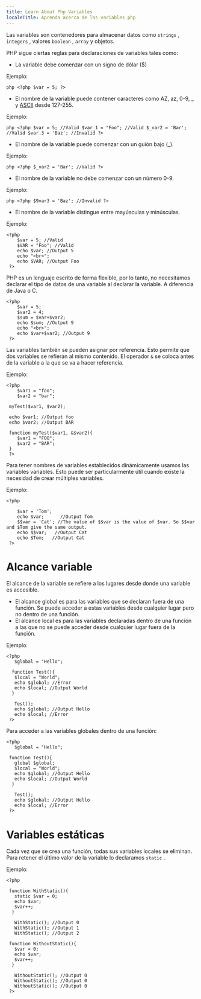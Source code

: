 ```yaml
---
title: Learn About Php Variables
localeTitle: Aprenda acerca de las variables php
---
```

Las variables son contenedores para almacenar datos como `strings` , `integers` , valores `boolean` , `array` y objetos.

PHP sigue ciertas reglas para declaraciones de variables tales como:

*   La variable debe comenzar con un signo de dólar ($)

Ejemplo:

`php <?php $var = 5; ?>`

*   El nombre de la variable puede contener caracteres como AZ, az, 0-9, \_ y [ASCII](http://www.asciitable.com/ "ASCII Table") desde 127-255.

Ejemplo:

`php <?php $var = 5; //Valid $var_1 = "Foo"; //Valid $_var2 = 'Bar'; //Valid $var.3 = 'Baz'; //Invalid ?>`

*   El nombre de la variable puede comenzar con un guión bajo (\_).

Ejemplo:

`php <?php $_var2 = 'Bar'; //Valid ?>`

*   El nombre de la variable no debe comenzar con un número 0-9.

Ejemplo:

`php <?php $9var3 = 'Baz'; //Invalid ?>`

*   El nombre de la variable distingue entre mayúsculas y minúsculas.

Ejemplo:
```
<?php 
    $var = 5; //Valid 
    $VAR = "Foo"; //Valid 
    echo $var; //Output 5 
    echo "<br>"; 
    echo $VAR; //Output Foo 
 ?> 
```

PHP es un lenguaje escrito de forma flexible, por lo tanto, no necesitamos declarar el tipo de datos de una variable al declarar la variable. A diferencia de Java o C.
```
<?php 
    $var = 5; 
    $var2 = 4; 
    $sum = $var+$var2; 
    echo $sum; //Output 9 
    echo "<br>"; 
    echo $var+$var2; //Output 9 
 ?> 
```

Las variables también se pueden asignar por referencia. Esto permite que dos variables se refieran al mismo contenido. El operador `&` se coloca antes de la variable a la que se va a hacer referencia.

Ejemplo:
```
<?php 
    $var1 = "foo"; 
    $var2 = "bar"; 
 
 myTest($var1, $var2); 
 
 echo $var1; //Output foo 
 echo $var2; //Output BAR 
 
 function myTest($var1, &$var2){ 
    $var1 = "FOO"; 
    $var2 = "BAR"; 
 } 
 ?> 
```

Para tener nombres de variables establecidos dinámicamente usamos las variables variables. Esto puede ser particularmente útil cuando existe la necesidad de crear múltiples variables.

Ejemplo:
```
<?php 
 
    $var = 'Tom'; 
    echo $var;      //Output Tom 
    $$var = 'Cat'; //The value of $$var is the value of $var. So $$var and $Tom give the same output. 
    echo $$var;   //Output Cat 
    echo $Tom;   //Output Cat 
 ?> 
```

# Alcance variable

El alcance de la variable se refiere a los lugares desde donde una variable es accesible.

*   El alcance global es para las variables que se declaran fuera de una función. Se puede acceder a estas variables desde cualquier lugar pero no dentro de una función.
*   El alcance local es para las variables declaradas dentro de una función a las que no se puede acceder desde cualquier lugar fuera de la función.

Ejemplo:
```
<?php 
   $global = "Hello"; 
 
  function Test(){ 
   $local = "World"; 
   echo $global; //Error 
   echo $local; //Output World 
  } 
 
   Test(); 
   echo $global; //Output Hello 
   echo $local; //Error 
 ?> 
```

Para acceder a las variables globales dentro de una función:
```
<?php 
   $global = "Hello"; 
 
 function Test(){ 
   global $global; 
   $local = "World"; 
   echo $global; //Output Hello 
   echo $local; //Output World 
  } 
 
   Test(); 
   echo $global; //Output Hello 
   echo $local; //Error 
 ?> 
```

# Variables estáticas

Cada vez que se crea una función, todas sus variables locales se eliminan. Para retener el último valor de la variable lo declaramos `static` .

Ejemplo:
```
<?php 
 
 function WithStatic(){ 
   static $var = 0; 
   echo $var; 
   $var++; 
  } 
 
   WithStatic(); //Output 0 
   WithStatic(); //Output 1 
   WithStatic(); //Output 2 
 
 function WithoutStatic(){ 
   $var = 0; 
   echo $var; 
   $var++; 
  } 
 
   WithoutStatic(); //Output 0 
   WithoutStatic(); //Output 0 
   WithoutStatic(); //Output 0 
 ?> 

```